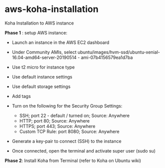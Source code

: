 # aws-koha-installation
Koha Installation to AWS instance

**Phase 1** : setup AWS instance:
* Launch an instance in the AWS EC2 dashboard
* Under Community AMIs, select ubuntu/images/hvm-ssd/ubuntu-xenial-16.04-amd64-server-20190514 - ami-07b4156579ea1d7ba
* Use t2 micro for instance type
* Use default instance settings
* Use default storage settings
* Add tags
* Turn on the following for the Security Group Settings:

  * SSH; port 22 - default / turned on; Source: Anywhere
  * HTTP; port 80; Source: Anywhere
  * HTTPS; port 443; Source: Anywhere
  * Custom TCP Rule: port 8080; Source: Anywhere

* Generate a key-pair to connect (SSH) to the instance
* Once connected, open the terminal and activate super user (sudo su)

**Phase 2**: Install Koha from Terminal (refer to Koha on Ubuntu wiki)


